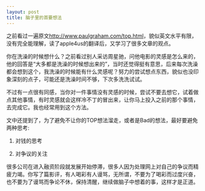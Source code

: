 ```yaml
---
layout: post
title: 脑子里的首要想法
---
```


之前看过一遍原文<http://www.paulgraham.com/top.html>，貌似英文水平有限，没有完全能理解，读了apple4us的翻译后，又学习了很多文章的观点。

你在洗澡的时候想什么？之前看过别人采访周星驰，问他电影的灵感是怎么来的，他的回答是“大多都是洗澡的时候想出来的”，当时还觉得挺有意思，后来每次洗澡都会想到这个，我洗澡的时候能有什么灵感呢？努力的尝试想点东西，貌似也没印象深刻的点子，可能还是洗澡时间不够，下次多洗洗试试。

不过有一点很有同感，当你对一件事情没有灵感的时候，尝试不要去想它，试着做点其他事情，有时灵感就会这样冷不丁的冒出来，让你马上投入之前的那个事情，去完成它。我也经常用到这个方法。

文中还提到了，为了避免不让你的TOP想法溜走，或者是Bad的想法，最好要避免两种思考:

1. 对钱的思考

2. 对争议的关注

很多公司在进入融资阶段就发展开始停滞，很多人因为处理网上对自己的争议而精疲力竭。你写了篇影评，有人喝彩有人谩骂，无所谓，不要为了喝彩而过度兴奋，也不要为了谩骂而争论不休，保持清醒，继续做脑子中想着的事，这样才是正道。